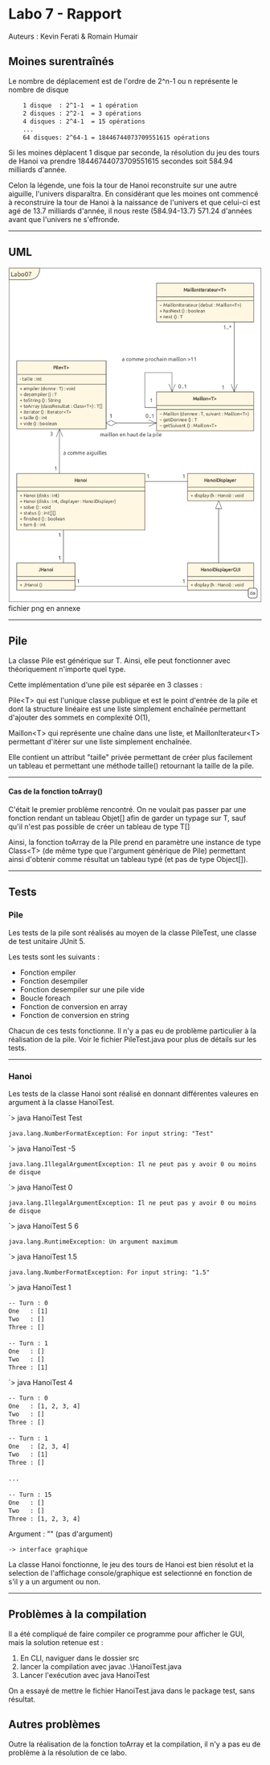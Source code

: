 # Labo 7 - Rapport

Auteurs : Kevin Ferati & Romain Humair

## Moines surentraînés
Le nombre de déplacement est de l'ordre de 2^n-1 ou n représente le nombre de disque
~~~
    1 disque  : 2^1-1  = 1 opération
    2 disques : 2^2-1  = 3 opérations
    4 disques : 2^4-1  = 15 opérations
    ...
    64 disques: 2^64-1 = 18446744073709551615 opérations
~~~
Si les moines déplacent 1 disque par seconde, la résolution du jeu des tours de Hanoi va prendre 18446744073709551615 
secondes soit 584.94 milliards d'année.

Celon la légende, une fois la tour de Hanoi reconstruite sur une autre aiguille, l'univers disparaîtra.
En considérant que les moines ont commencé à reconstruire la tour de Hanoi à la naissance de l'univers et que
celui-ci est agé de 13.7 milliards d'année, il nous reste (584.94-13.7) 571.24 d'années avant que l'univers
ne s'effronde.

___
## UML
![UML](UML_labo07.png)  
fichier png en annexe

___
## Pile

La classe Pile est générique sur T. Ainsi, elle peut fonctionner avec théoriquement n'importe quel type.

Cette implémentation d'une pile est séparée en 3 classes :

Pile\<T> qui est l'unique classe publique et est le point d'entrée de la pile et dont la structure linéaire est 
une liste simplement enchaînée permettant d'ajouter des sommets en complexité O(1),

Maillon\<T> qui représente une chaîne dans une liste,
et MaillonIterateur\<T> permettant d'itérer sur une liste simplement enchaînée.

Elle contient un attribut "taille" privée permettant de créer plus facilement un tableau et permettant une méthode 
taille() retournant la taille de la pile.
___
####  Cas de la fonction toArray()
C'était le premier problème rencontré. On ne voulait pas passer par une fonction rendant un tableau Objet[] afin de 
garder un typage sur T, sauf qu'il n'est pas possible de créer un tableau de type T[]


Ainsi, la fonction toArray de la Pile prend en paramètre une instance de type Class\<T> (de même type que l'argument 
générique de Pile) permettant ainsi d'obtenir comme résultat un tableau typé (et pas de type Object[]).
___
## Tests
### Pile

Les tests de la pile sont réalisés au moyen de la classe PileTest, une classe de test unitaire JUnit 5.

Les tests sont les suivants :

- Fonction empiler 
- Fonction desempiler 
- Fonction desempiler sur une pile vide
- Boucle foreach 
- Fonction de conversion en array 
- Fonction de conversion en string 

Chacun de ces tests fonctionne. Il n'y a pas eu de problème  particulier à la réalisation de la pile.
Voir le fichier PileTest.java pour plus de détails sur les tests.
___
### Hanoi

Les tests de la classe Hanoi sont réalisé en donnant différentes valeures en argument à la classe HanoiTest.

`> java HanoiTest Test
~~~
java.lang.NumberFormatException: For input string: "Test"
~~~

`> java HanoiTest -5
~~~
java.lang.IllegalArgumentException: Il ne peut pas y avoir 0 ou moins de disque
~~~

`> java HanoiTest 0
~~~
java.lang.IllegalArgumentException: Il ne peut pas y avoir 0 ou moins de disque
~~~

`> java HanoiTest 5 6
~~~
java.lang.RuntimeException: Un argument maximum
~~~

`> java HanoiTest 1.5
~~~
java.lang.NumberFormatException: For input string: "1.5"
~~~

`> java HanoiTest 1
~~~
-- Turn : 0
One   : [1]
Two   : []
Three : []

-- Turn : 1
One   : []
Two   : []
Three : [1]
~~~

`> java HanoiTest 4
~~~
-- Turn : 0
One   : [1, 2, 3, 4]
Two   : []
Three : []

-- Turn : 1
One   : [2, 3, 4]
Two   : [1]
Three : []

...

-- Turn : 15
One   : []
Two   : []
Three : [1, 2, 3, 4]
~~~

Argument : "" (pas d'argument)
~~~
-> interface graphique
~~~

La classe Hanoi fonctionne, le jeu des tours de Hanoi est bien résolut et la selection de l'affichage 
console/graphique est selectionné en fonction de s'il y a un argument ou non.

___

## Problèmes à la compilation
Il a été compliqué de faire compiler ce programme pour afficher le GUI, mais la solution retenue est :
1. En CLI, naviguer dans le dossier src
2. lancer la compilation avec javac .\HanoiTest.java
3. Lancer l'exécution avec java HanoiTest

On a essayé de mettre le fichier HanoiTest.java dans le package test, sans résultat.


## Autres problèmes
Outre la réalisation de la fonction toArray et la compilation, il n'y a pas eu de problème à la résolution de ce labo.









